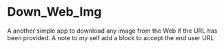 # Down_Web_Img
A another simple app to download any image from the Web if the URL has been provided.
A note to my self add a block to accept the end user URL

